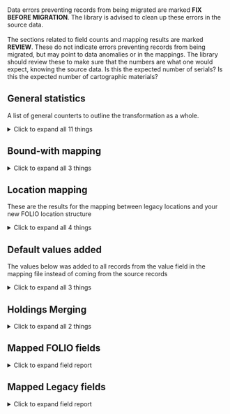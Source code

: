 <br/>Data errors preventing records from being migrated are marked **FIX BEFORE MIGRATION**. The library is advised to clean up these errors in the source data.<br/><br/> The sections related to field counts and mapping results are marked **REVIEW**. These do not indicate errors preventing records from being migrated, but may point to data anomalies or in the mappings. The library should review these to make sure that the numbers are what one would expect, knowing the source data. Is this the expected number of serials? Is this the expected number of cartographic materials?
   
## General statistics    
A list of general counterts to outline the transformation as a whole.    
<details><summary>Click to expand all 11 things</summary>     
   
Measure | Count   
--- | ---:   
BW Items found tied to previously created BW Holdings | 2   
Bib ids referenced in bound-with items | 18   
Bound-with holdings created | 18   
Bound-with items identified by bib id | 9   
Holdings Records Written to disk | 17   
Number of Legacy items in file | 10   
Number of files processed | 1   
Records matched to Instances | 19   
Unique BW Holdings created from Items | 16   
Unique Holdings created from Items | 1   
</details>   
   
## Bound-with mapping    
    
<details><summary>Click to expand all 3 things</summary>     
   
Measure | Count   
--- | ---:   
Number of bib records referenced in item: 1 | 1   
Number of bib records referenced in item: 2 | 9   
</details>   
   
## Location mapping    
These are the results for the mapping between legacy locations and your new FOLIO location structure    
<details><summary>Click to expand all 4 things</summary>     
   
Measure | Count   
--- | ---:   
jnlDesk   -> JnlDesk | 6   
jnlDesk -> JnlDesk | 2   
maps   -> JnlDesk | 2   
</details>   
   
## Default values added    
The values below was added to all records from the value field in the mapping file instead of coming from the source records    
<details><summary>Click to expand all 3 things</summary>     
   
Measure | Count   
--- | ---:   
97fbb130-beb4-4eec-84a6-c69768ca3eea added to notes[0].holdingsNoteTypeId | 10   
true added to notes[0].staffOnly | 10   
</details>   
   
## Holdings Merging    
    
<details><summary>Click to expand all 2 things</summary>     
   
Measure | Count   
--- | ---:   
callNumber empty or not set | 1   
</details>   

## Mapped FOLIO fields
<details><summary>Click to expand field report</summary>     

FOLIO Field | Mapped | Unmapped  
--- | --- | ---:  
_version | 0 (0%) | 10  
acquisitionFormat | 0 (0%) | 10  
acquisitionMethod | 0 (0%) | 10  
administrativeNotes | 0 (0%) | 10  
bareHoldingsItems | 0 (0%) | 10  
callNumber | 0 (0%) | 10  
callNumberPrefix | 0 (0%) | 10  
callNumberSuffix | 0 (0%) | 10  
callNumberTypeId | 0 (0%) | 10  
copyNumber | 0 (0%) | 10  
digitizationPolicy | 0 (0%) | 10  
discoverySuppress | 0 (0%) | 10  
effectiveLocationId | 0 (0%) | 10  
electronicAccess | 0 (0%) | 10  
holdingsInstance | 0 (0%) | 10  
holdingsItems | 0 (0%) | 10  
holdingsStatements | 0 (0%) | 10  
holdingsStatementsForIndexes | 0 (0%) | 10  
holdingsStatementsForSupplements | 0 (0%) | 10  
holdingsTypeId | 10 (100%) | 0  
hrid | 0 (0%) | 10  
id | 10 (100%) | 0  
illPolicy | 0 (0%) | 10  
illPolicyId | 0 (0%) | 10  
instanceId | 10 (100%) | 0  
metadata.createdByUserId | 10 (100%) | 0  
metadata.createdDate | 10 (100%) | 0  
metadata.updatedByUserId | 10 (100%) | 0  
metadata.updatedDate | 10 (100%) | 0  
notes.holdingsNoteTypeId | 10 (100%) | 0  
notes.note | 10 (100%) | 0  
notes.staffOnly | 10 (100%) | 0  
numberOfItems | 0 (0%) | 10  
permanentLocation | 0 (0%) | 10  
permanentLocationId | 10 (100%) | 0  
receiptStatus | 0 (0%) | 10  
receivingHistory | 0 (0%) | 10  
retentionPolicy | 0 (0%) | 10  
shelvingTitle | 0 (0%) | 10  
sourceId | 10 (100%) | 0  
statisticalCodeIds | 0 (0%) | 10  
tags | 0 (0%) | 10  
temporaryLocationId | 0 (0%) | 10  
</details>   

## Mapped Legacy fields
<details><summary>Click to expand field report</summary>     

Legacy Field | Present | Mapped | Unmapped  
--- | --- | --- | ---:  
LOCATION | 10 (100.0%) | 10 (100%) | 0  
RECORD #(BIBLIO) | 20 (200.0%) | 20 (200%) | 0  
RECORD #(ITEM) | 10 (100.0%) | 10 (100%) | 0  
</details>   
